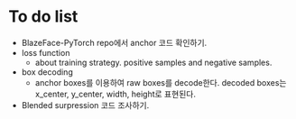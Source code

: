 # To do list
- BlazeFace-PyTorch repo에서 anchor 코드 확인하기.
- loss function
    - about training strategy. positive samples and negative samples.
- box decoding
    - anchor boxes를 이용하여 raw boxes를 decode한다. decoded boxes는 x_center, y_center, width, height로 표현된다.
- Blended surpression 코드 조사하기.